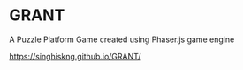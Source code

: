 # GRANT
A Puzzle Platform Game created using Phaser.js game engine

https://singhiskng.github.io/GRANT/
